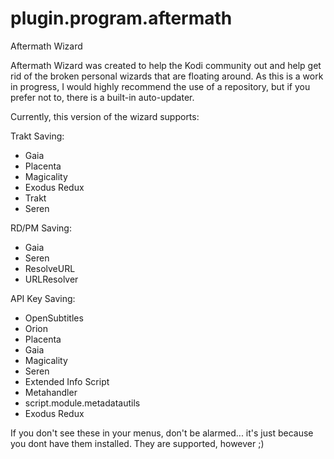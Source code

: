 # plugin.program.aftermath
Aftermath Wizard

Aftermath Wizard was created to help the Kodi community out and help get rid of the broken personal wizards that are floating around. As this is a work in progress, I would highly recommend the use of a repository, but if you prefer not to, there is a built-in auto-updater.

Currently, this version of the wizard supports:

Trakt Saving:
 - Gaia
 - Placenta
 - Magicality
 - Exodus Redux
 - Trakt
 - Seren
 
RD/PM Saving:
 - Gaia
 - Seren
 - ResolveURL
 - URLResolver
 
API Key Saving:
 - OpenSubtitles
 - Orion
 - Placenta
 - Gaia
 - Magicality
 - Seren
 - Extended Info Script
 - Metahandler
 - script.module.metadatautils
 - Exodus Redux
 
If you don't see these in your menus, don't be alarmed... it's just because you dont have them installed. They are supported, however ;)
